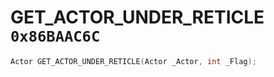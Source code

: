 # GET_ACTOR_UNDER_RETICLE `0x86BAAC6C`

```cpp
Actor GET_ACTOR_UNDER_RETICLE(Actor _Actor, int _Flag);
```